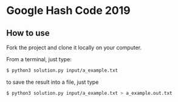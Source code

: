 # Google Hash Code 2019

## How to use
Fork the project and clone it locally on your computer.

From a terminal, just type:
```bash
$ python3 solution.py input/a_example.txt
```

to save the result into a file, just type 
```bash
$ python3 solution.py input/a_example.txt > a_example.out.txt
```